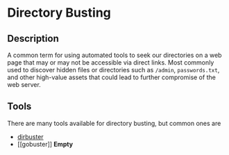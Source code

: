 # Directory Busting

## Description
A common term for using automated tools to seek our directories on a web page that may or may not be accessible via direct links. Most commonly used to discover hidden files or directories such as `/admin`, `passwords.txt`, and other high-value assets that could lead to further compromise of the web server. 

## Tools
There are many tools available for directory busting, but common ones are

- [dirbuster](../../../tools_and_tricks/tools/dirbuster.md)
- [[gobuster]] **Empty**